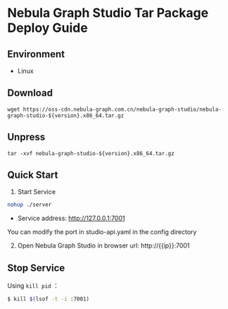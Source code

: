 # Nebula Graph Studio Tar Package Deploy Guide

## Environment
- Linux

## Download
`wget https://oss-cdn.nebula-graph.com.cn/nebula-graph-studio/nebula-graph-studio-${version}.x86_64.tar.gz`

## Unpress
`tar -xvf nebula-graph-studio-${version}.x86_64.tar.gz`

## Quick Start
1. Start Service
```bash
nohup ./server
```
- Service address: http://127.0.0.1:7001

You can modify the port in studio-api.yaml in the config directory

2. Open Nebula Graph Studio in browser
url: http://{{ip}}:7001


## Stop Service
Using `kill pid` ：

```bash
$ kill $(lsof -t -i :7001) 
```


